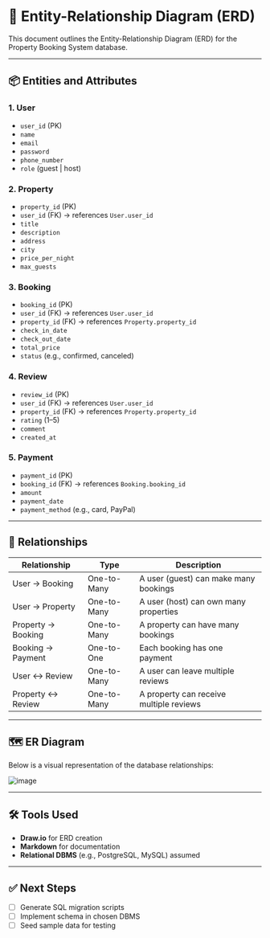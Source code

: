 # 📘 Entity-Relationship Diagram (ERD)

This document outlines the Entity-Relationship Diagram (ERD) for the Property Booking System database.

---

## 📦 Entities and Attributes

### 1. **User**
- `user_id` (PK)
- `name`
- `email`
- `password`
- `phone_number`
- `role` (guest | host)

### 2. **Property**
- `property_id` (PK)
- `user_id` (FK) → references `User.user_id`
- `title`
- `description`
- `address`
- `city`
- `price_per_night`
- `max_guests`

### 3. **Booking**
- `booking_id` (PK)
- `user_id` (FK) → references `User.user_id`
- `property_id` (FK) → references `Property.property_id`
- `check_in_date`
- `check_out_date`
- `total_price`
- `status` (e.g., confirmed, canceled)

### 4. **Review**
- `review_id` (PK)
- `user_id` (FK) → references `User.user_id`
- `property_id` (FK) → references `Property.property_id`
- `rating` (1–5)
- `comment`
- `created_at`

### 5. **Payment**
- `payment_id` (PK)
- `booking_id` (FK) → references `Booking.booking_id`
- `amount`
- `payment_date`
- `payment_method` (e.g., card, PayPal)

---

## 🔗 Relationships

| Relationship        | Type              | Description                                   |
|---------------------|-------------------|-----------------------------------------------|
| User → Booking      | One-to-Many       | A user (guest) can make many bookings         |
| User → Property     | One-to-Many       | A user (host) can own many properties         |
| Property → Booking  | One-to-Many       | A property can have many bookings             |
| Booking → Payment   | One-to-One        | Each booking has one payment                  |
| User ↔ Review       | One-to-Many       | A user can leave multiple reviews             |
| Property ↔ Review   | One-to-Many       | A property can receive multiple reviews       |

---

## 🗺️ ER Diagram

Below is a visual representation of the database relationships:

![image](https://github.com/user-attachments/assets/1295ba43-8450-48aa-9ff1-d8cde0195fbf)


---

## 🛠️ Tools Used

- **Draw.io** for ERD creation
- **Markdown** for documentation
- **Relational DBMS** (e.g., PostgreSQL, MySQL) assumed

---

## ✅ Next Steps

- [ ] Generate SQL migration scripts
- [ ] Implement schema in chosen DBMS
- [ ] Seed sample data for testing
